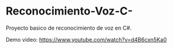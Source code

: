 # Reconocimiento-Voz-C-
Proyecto basico de reconocimiento de voz en C#.

Demo video: https://www.youtube.com/watch?v=d4B6cxn5Ka0

